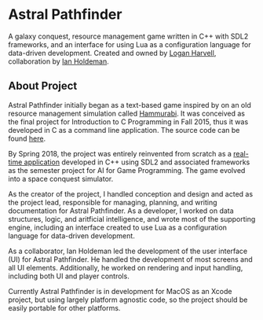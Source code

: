 # Astral Pathfinder
A galaxy conquest, resource management game written in C++ with SDL2 frameworks, and an interface for using Lua as a configuration language for data-driven development. Created and owned by [Logan Harvell](https://github.com/LoganTHarvell), collaboration by [Ian Holdeman](https://github.com/iholdeman1).

## About Project
Astral Pathfinder initially began as a text-based game inspired by on an old resource management simulation called [Hammurabi](http://www.hammurabigame.com/hammurabi-game.php "Hammurabi"). It was conceived as the final project for Introduction to C Programming in Fall 2015, thus it was developed in C as a command line application. The source code can be found [here](https://github.com/LoganTHarvell/Astral-Pathfinder-Command-Line-Prototype).

By Spring 2018, the project was entirely reinvented from scratch as a [real-time application](https://github.com/LoganTHarvell/Astral-Pathfinder) developed in C++ using SDL2 and associated frameworks as the semester project for AI for Game Programming. The game evolved into a space conquest simulator.

As the creator of the project, I handled conception and design and acted as the project lead, responsible for managing, planning, and writing documentation for Astral Pathfinder. As a developer, I worked on data structures, logic, and aritficial intelligence, and wrote most of the supporting engine, including an interface created to use Lua as a configuration language for data-driven development.

As a collaborator, Ian Holdeman led the development of the user interface (UI) for Astral Pathfinder. He handled the development of most screens and all UI elements. Additionally, he worked on rendering and input handling, including both UI and player controls.

Currently Astral Pathfinder is in development for MacOS as an Xcode project, but using largely platform agnostic code, so the project should be easily portable for other platforms.

